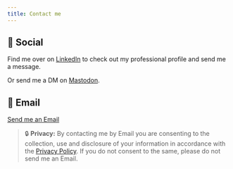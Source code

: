 ```yaml
---
title: Contact me
---
```


## :iphone: Social

Find me over on [LinkedIn](https://www.linkedin.com/in/kit-france-a1a3b874) to check out my professional profile and send me a message.

Or send me a DM on [Mastodon](https://mastodon.social/@makendon).

## :e-mail: Email

 <a href="mailto:kit@kitfrance.com?subject=Hello!%20&body=Hi%20Kit!">Send me an Email</a>

> :lock: **Privacy:** By contacting me by Email you are consenting to the collection, use and disclosure of your information in accordance with the [Privacy Policy](/privacy). If you do not consent to the same, please do not send me an Email.
